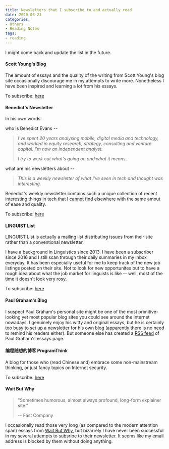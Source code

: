 ```yaml
---
title: Newsletters that I subscribe to and actually read
date: 2020-06-21
categories:
- Others
- Reading Notes
tags:
- reading
---
```


I might come back and update the list in the future.



#### Scott Young's Blog

The amount of essays and the quality of the writing from Scott Young's blog site occasionally discourage me in my attempts to write more. Nonetheless I have been inspired and learning a lot from his essays.



To subscribe: [here](https://www.scotthyoung.com/blog/newsletter/)



#### Benedict's Newsletter

In his own words:

who is Benedict Evans --

> *I’ve spent 20 years analysing mobile, digital media and technology, and worked in equity research, strategy, consulting and venture capital. I’m now an independent analyst.*
>
> *I try to work out what's going on and what it means.*

what are his newsletters about --

> *This is a weekly newsletter of what I've seen in tech and thought was interesting.*



Benedict's weekly newsletter contains such a unique collection of recent interesting things in tech that I cannot find elsewhere with the same amout of ease and quality.



To subscribe: [here](https://www.ben-evans.com/newsletter)



#### LINGUIST List

LINGUIST List is actually a mailing list distributing issues from their site rather than a conventional newsletter.

I have a background in Linguistics since 2013. I have been a subscriber since 2016 and I still scan through their daily summaries in my inbox everyday. It has been especially useful for me to keep track of the new job listings posted on their site. Not to look for new opportunites but to have a rough idea about what the job market for linguists is like -- well, most of the time it doesn't look very rosy.



To subscribe: [here](https://new.linguistlist.org/subscribe/)



#### Paul Graham's Blog

I suspect Paul Graham's personal site might be one of the most primitive-looking yet most popular blog sites you could see around the Internet nowadays. I genuinely enjoy his witty and original essays, but he is certainly too busy to set up a newsletter for his own blog (apparently there is no need to remind his readers either). But someone else has created a [RSS feed](https://www.paulgraham.com/rss.html) of Paul Graham's essays page.



#### 编程随想的博客 ProgramThink

A blog for those who (read Chinese and) embrace some non-mainstream thinking, or just fancy topics on Internet security.



To subscribe: [here](https://program-think.blogspot.com/2013/06/email-subscription.html)



#### Wait But Why

> "Sometimes humorous, almost always profound, long-form explainer site."
>
> -- Fast Company

I occasionally read those very long (as compared to the modern attention span) essays from [Wait But Why](https://waitbutwhy.com), but bizarrely I have never been successful in my several attempts to subsribe to their newsletter. It seems like my email address is blocked by them without doing anything.
